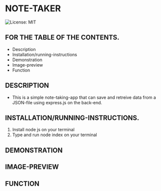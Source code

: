 # NOTE-TAKER
![License: MIT](https://img.shields.io/badge/License-MIT-yellow.svg)
## FOR THE TABLE OF THE CONTENTS.
* Description
* Installation/running-instructions
* Demonstration
* Image-preview
* Function
## DESCRIPTION
* This is a simple note-taking-app that can save and retreive data from a JSON-file using express.js on the back-end.

## INSTALLATION/RUNNING-INSTRUCTIONS.
1. Install node js on your terminal
2. Type and run node index on your terminal

## DEMONSTRATION

## IMAGE-PREVIEW


## FUNCTION
